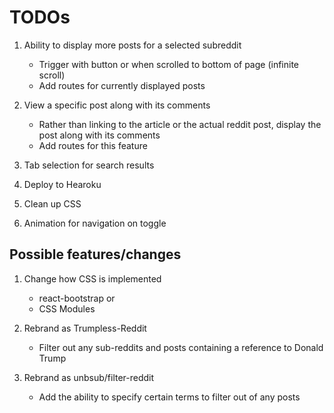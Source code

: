 # TODOs

1. Ability to display more posts for a selected subreddit
    * Trigger with button or when scrolled to bottom of page (infinite scroll)
    * Add routes for currently displayed posts
    
2. View a specific post along with its comments
    * Rather than linking to the article or the actual reddit post, display the post along with its comments
    * Add routes for this feature
    
3. Tab selection for search results

4. Deploy to Hearoku

5. Clean up CSS

6. Animation for navigation on toggle

## Possible features/changes

1. Change how CSS is implemented
    * react-bootstrap
    or
    * CSS Modules

2. Rebrand as Trumpless-Reddit
    * Filter out any sub-reddits and posts containing a reference to Donald Trump
    
3. Rebrand as unbsub/filter-reddit
    * Add the ability to specify certain terms to filter out of any posts
    
  
